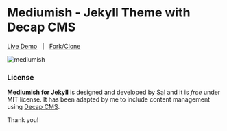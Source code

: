 # Mediumish - Jekyll Theme with Decap CMS

[Live Demo](https://mediumish-jekyll-decapcms.netlify.app/) &nbsp; | &nbsp; [Fork/Clone](https://github.com/sangramrath/mediumish-jekyll-decapcms/) &nbsp;

![mediumish](assets/images/mediumish-jekyll-decapcms-template.png)


### License

**Mediumish for Jekyll** is designed and developed by [Sal](https://www.wowthemes.net) and it is *free* under MIT license. 
It has been adapted by me to include content management using [Decap CMS](https://decapcms.org/).


Thank you!
